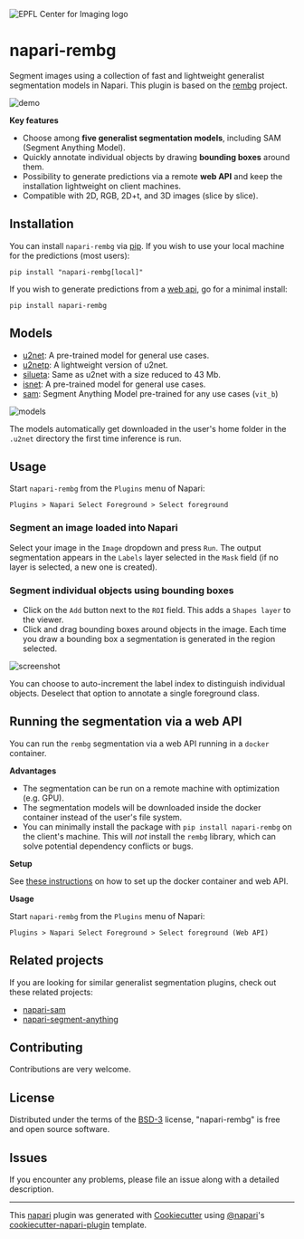 ![EPFL Center for Imaging logo](https://imaging.epfl.ch/resources/logo-for-gitlab.svg)
# napari-rembg

Segment images using a collection of fast and lightweight generalist segmentation models in Napari. This plugin is based on the [rembg](https://github.com/danielgatis/rembg) project.

![demo](./assets/demo.gif)

**Key features**

- Choose among **five generalist segmentation models**, including SAM (Segment Anything Model).
- Quickly annotate individual objects by drawing **bounding boxes** around them.
- Possibility to generate predictions via a remote **web API** and keep the installation lightweight on client machines.
- Compatible with 2D, RGB, 2D+t, and 3D images (slice by slice).

## Installation

You can install `napari-rembg` via [pip]. If you wish to use your local machine for the predictions (most users):

    pip install "napari-rembg[local]"

If you wish to generate predictions from a [web api](#running-the-segmentation-via-a-web-api), go for a minimal install:

    pip install napari-rembg

## Models

- [u2net](https://github.com/xuebinqin/U-2-Net): A pre-trained model for general use cases.
- [u2netp](https://github.com/xuebinqin/U-2-Net): A lightweight version of u2net.
- [silueta](https://github.com/xuebinqin/U-2-Net/issues/295): Same as u2net with a size reduced to 43 Mb.
- [isnet](https://github.com/xuebinqin/DIS): A pre-trained model for general use cases.
- [sam](https://github.com/facebookresearch/segment-anything): Segment Anything Model pre-trained for any use cases (`vit_b`)

![models](./assets/comparison.png)

The models automatically get downloaded in the user's home folder in the `.u2net` directory the first time inference is run.

## Usage

Start `napari-rembg` from the `Plugins` menu of Napari:

```
Plugins > Napari Select Foreground > Select foreground
```

### Segment an image loaded into Napari

Select your image in the `Image` dropdown and press `Run`. The output segmentation appears in the `Labels` layer selected in the `Mask` field (if no layer is selected, a new one is created).

### Segment individual objects using bounding boxes

- Click on the `Add` button next to the `ROI` field. This adds a `Shapes layer` to the viewer.
- Click and drag bounding boxes around objects in the image. Each time you draw a bounding box a segmentation is generated in the region selected.

![screenshot](./assets/screenshot.gif)

You can choose to auto-increment the label index to distinguish individual objects. Deselect that option to annotate a single foreground class.

## Running the segmentation via a web API

You can run the `rembg` segmentation via a web API running in a `docker` container.

**Advantages**
- The segmentation can be run on a remote machine with optimization (e.g. GPU).
- The segmentation models will be downloaded inside the docker container instead of the user's file system.
- You can minimally install the package with `pip install napari-rembg` on the client's machine. This will *not* install the `rembg` library, which can solve potential dependency conflicts or bugs.

**Setup**

See [these instructions](./src/rembg-api/README.md) on how to set up the docker container and web API.

**Usage**

Start `napari-rembg` from the `Plugins` menu of Napari:

```
Plugins > Napari Select Foreground > Select foreground (Web API)
```

## Related projects

If you are looking for similar generalist segmentation plugins, check out these related projects:

- [napari-sam](https://github.com/MIC-DKFZ/napari-sam)
- [napari-segment-anything](https://github.com/royerlab/napari-segment-anything)

## Contributing

Contributions are very welcome. 

## License

Distributed under the terms of the [BSD-3] license,
"napari-rembg" is free and open source software.

## Issues

If you encounter any problems, please file an issue along with a detailed description.

[napari]: https://github.com/napari/napari
[Cookiecutter]: https://github.com/audreyr/cookiecutter
[@napari]: https://github.com/napari
[BSD-3]: http://opensource.org/licenses/BSD-3-Clause
[cookiecutter-napari-plugin]: https://github.com/napari/cookiecutter-napari-plugin
[pip]: https://pypi.org/project/pip/
[PyPI]: https://pypi.org/

----------------------------------

This [napari] plugin was generated with [Cookiecutter] using [@napari]'s [cookiecutter-napari-plugin] template.
